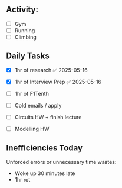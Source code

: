 ## **Activity:**
 - [ ] Gym
 - [ ] Running
 - [ ] Climbing

## **Daily Tasks**
- [x] 1hr of research ✅ 2025-05-16
- [x] 1hr of Interview Prep ✅ 2025-05-16 
- [ ] 1hr of F1Tenth
- [ ] Cold emails / apply

- [ ] Circuits HW + finish lecture
- [ ] Modelling HW

## **Inefficiencies Today**
Unforced errors or unnecessary time wastes:
- Woke up 30 minutes late
- 1hr rot